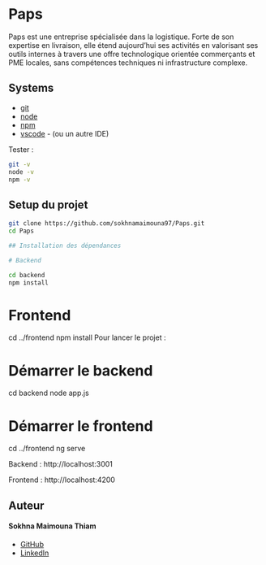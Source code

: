 # Paps
 Paps est une entreprise spécialisée dans la logistique. Forte de son expertise en livraison, elle étend aujourd’hui ses activités en valorisant ses outils internes à travers une offre technologique orientée commerçants et PME locales, sans compétences techniques ni infrastructure complexe.
## Systems

- [git](https://git-scm.com/downloads)
- [node](https://nodejs.org/en/)
- [npm](https://nodejs.org/en/)
- [vscode](https://code.visualstudio.com/) - (ou un autre IDE)

Tester :

```bash
git -v
node -v
npm -v
```

## Setup du projet

```bash
git clone https://github.com/sokhnamaimouna97/Paps.git
cd Paps

## Installation des dépendances

# Backend

cd backend
npm install
```

# Frontend

cd ../frontend
npm install
Pour lancer le projet :

# Démarrer le backend
cd backend
node app.js

# Démarrer le frontend
cd ../frontend
ng serve

 Backend : http://localhost:3001

 Frontend : http://localhost:4200

## Auteur

#### Sokhna Maimouna Thiam
* [GitHub](https://github.com/sokhnamaimouna97)
* [LinkedIn](https://www.linkedin.com/in/sokhna-ma%C3%AFmouna-thiam-a0a754191/)



 
